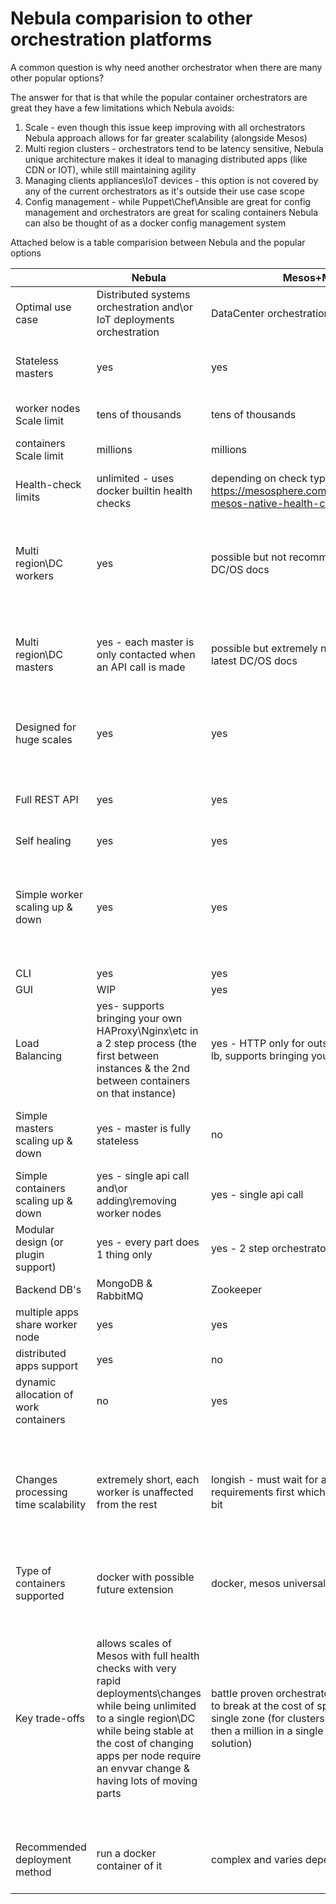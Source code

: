 # Nebula comparision to other orchestration platforms

A common question is why need another orchestrator when there are many other popular options? 

The answer for that is that while the popular container orchestrators are great they have a few limitations which Nebula avoids:

 1. Scale - even though this issue keep improving with all orchestrators Nebula approach allows for far greater scalability (alongside Mesos)
 2. Multi region clusters - orchestrators tend to be latency sensitive, Nebula unique architecture makes it ideal to managing distributed apps (like CDN or IOT), while still maintaining agility
 3. Managing clients appliances\IoT devices - this option is not covered by any of the current orchestrators as it's outside their use case scope
 4. Config management - while Puppet\Chef\Ansible are great for config management and orchestrators are great for scaling containers Nebula can also be thought of as a docker config management system
 
Attached below is a table comparision between Nebula and the popular options


|  | Nebula | Mesos+Marathon\DC/OS | Kubernetes | Swarm |
|-------------------------------------|---------------------------------------------------------------------------------------------------------------------------------------------------|------------------------------------------------------------------------------------------------------------------------------|-------------------------------------------------------------------------------------|-------------------------------------------------------------------------------------------------------------|
| Optimal use case  | Distributed systems orchestration and\or IoT deployments orchestration | DataCenter orchestration | DataCenter orchestration | DataCenter orchestration |
| Stateless masters | yes | yes | yes | no - data stored in local master raft consensus  |
| worker nodes Scale limit | tens of thousands  | tens of thousands | 1000-5000 depending on version | unknown |
| containers Scale limit | millions | millions | 120000 | unknown |
| Health-check limits | unlimited - uses docker builtin health checks | depending on check type - https://mesosphere.com/blog/2017/01/05/introducing-mesos-native-health-checks-apache-mesos-part-1/ | unknown | unlimited - uses docker builtin health checks |
| Multi region\DC workers | yes | possible but not recommended according to latest DC/OS docs | possible via multiple clusters controlled via an ubernetes cluster | yes |
| Multi region\DC masters | yes - each master is only contacted when an API call is made | possible but extremely not recommended according to latest DC/OS docs | not possible - even with ubernetes each region masters only manage it's own regions | possible but not recommended do to raft consensus  |
| Designed for huge scales | yes | yes | if you consider 1000-5000 instances huge | unknown |
| Full REST API | yes | yes | yes | partial - by default no outside endpoint is available  |
| Self healing | yes | yes | yes | yes |
| Simple worker scaling up & down | yes | yes | yes | partial - scaling down cleanly requires an api call rather then just shutting down the server like the rest |
| CLI | yes | yes | yes | yes |
| GUI | WIP | yes | yes | no |
| Load Balancing | yes- supports bringing your own HAProxy\Nginx\etc in a 2 step process (the first between instances & the 2nd between containers on that instance) | yes - HTTP only for outside connections - marathon-lb, supports bringing your own otherwise | yes | yes - auto routes inside the cluster but you still need to LB between cluster nodes from the outside  |
| Simple masters scaling up & down | yes - master is fully stateless | no | no | partial - simple as long as quorum remains in the process |
| Simple containers scaling up & down | yes - single api call and\or adding\removing worker nodes | yes - single api call | yes - single api call | yes - single api call |
| Modular design (or plugin support) | yes - every part does 1 thing only | yes - 2 step orchestrator | yes | yes |
| Backend DB's | MongoDB & RabbitMQ | Zookeeper | EtcD | internal in masters |
| multiple apps share worker node | yes | yes | yes | yes |
| distributed apps support | yes    |  no   |  no   |  no   |
| dynamic allocation of work containers | no | yes | yes | yes |
| Changes processing time scalability | extremely short, each worker is unaffected from the rest | longish - must wait for an offer matching it requirements first which at complex clusters can take a bit | short - listens to EtcD for changes which is fast but the masters don't scale when the load does | longish - gossip protocol will get there in the end but might take the scenic route |
| Type of containers supported | docker with possible future extension | docker, mesos universal container | docker with possible future extension | docker only |
| Key trade-offs | allows scales of Mesos with full health checks with very rapid deployments\changes while being unlimited to a single region\DC while being stable at the cost of changing apps per node require an envvar change & having lots of moving parts | battle proven orchestrator that's damn near impossible to break at the cost of speed of changes & sticking to a single zone (for clusters with requests counts smaller then a million in a single region this is an amazing solution) | the buzzword choice, very popular (so support & updates are great) but kinda forces you to do things the Google way & not nearly as scalable as some other choices | comes prebuilt with the docker engine so easy to set up but is kinda of a black box, also using GOSSIP only ensures eventual consistency so who knows when a requested change takes affect |
| Recommended deployment method | run a docker container of it | complex and varies depending on your design | complex and varies depending on your design | prebuilt in docker engine so just a couple of commands |
